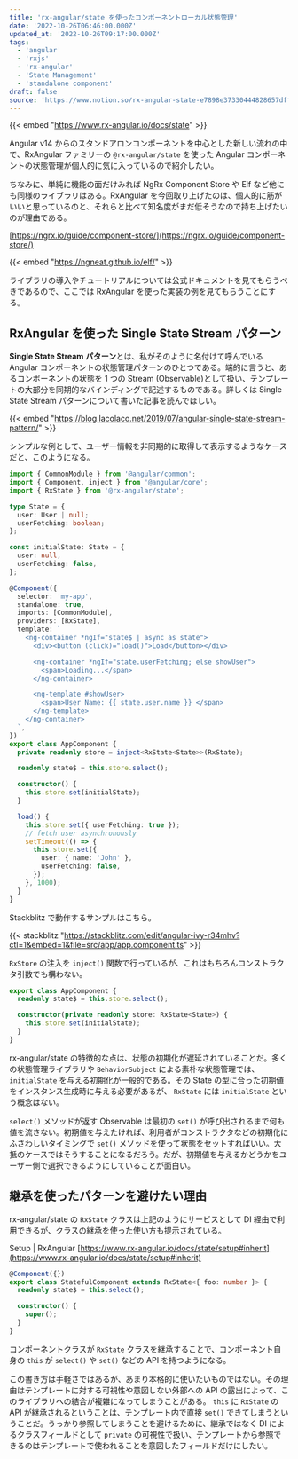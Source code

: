 ```yaml
---
title: 'rx-angular/state を使ったコンポーネントローカル状態管理'
date: '2022-10-26T06:46:00.000Z'
updated_at: '2022-10-26T09:17:00.000Z'
tags:
  - 'angular'
  - 'rxjs'
  - 'rx-angular'
  - 'State Management'
  - 'standalone component'
draft: false
source: 'https://www.notion.so/rx-angular-state-e7898e37330444828657dff38ca1f349'
---
```


{{< embed "https://www.rx-angular.io/docs/state" >}}

Angular v14 からのスタンドアロンコンポーネントを中心とした新しい流れの中で、RxAngular ファミリーの `@rx-angular/state` を使った Angular コンポーネントの状態管理が個人的に気に入っているので紹介したい。

ちなみに、単純に機能の面だけみれば NgRx Component Store や Elf など他にも同様のライブラリはある。RxAngular を今回取り上げたのは、個人的に筋がいいと思っているのと、それらと比べて知名度がまだ低そうなので持ち上げたいのが理由である。

[https://ngrx.io/guide/component-store/](https://ngrx.io/guide/component-store/)

{{< embed "https://ngneat.github.io/elf/" >}}

ライブラリの導入やチュートリアルについては公式ドキュメントを見てもらうべきであるので、ここでは RxAngular を使った実装の例を見てもらうことにする。

## RxAngular を使った Single State Stream パターン

**Single State Stream パターン**とは、私がそのように名付けて呼んでいる Angular コンポーネントの状態管理パターンのひとつである。端的に言うと、あるコンポーネントの状態を 1 つの Stream (Observable)として扱い、テンプレートの大部分を同期的なバインディングで記述するものである。詳しくは Single State Stream パターンについて書いた記事を読んでほしい。

{{< embed "https://blog.lacolaco.net/2019/07/angular-single-state-stream-pattern/" >}}

シンプルな例として、ユーザー情報を非同期的に取得して表示するようなケースだと、このようになる。

```typescript
import { CommonModule } from '@angular/common';
import { Component, inject } from '@angular/core';
import { RxState } from '@rx-angular/state';

type State = {
  user: User | null;
  userFetching: boolean;
};

const initialState: State = {
  user: null,
  userFetching: false,
};

@Component({
  selector: 'my-app',
  standalone: true,
  imports: [CommonModule],
  providers: [RxState],
  template: `
    <ng-container *ngIf="state$ | async as state">
      <div><button (click)="load()">Load</button></div>

      <ng-container *ngIf="state.userFetching; else showUser">
        <span>Loading...</span>
      </ng-container>

      <ng-template #showUser>
        <span>User Name: {{ state.user.name }} </span>
      </ng-template>
    </ng-container>
  `,
})
export class AppComponent {
  private readonly store = inject<RxState<State>>(RxState);

  readonly state$ = this.store.select();

  constructor() {
    this.store.set(initialState);
  }

  load() {
    this.store.set({ userFetching: true });
    // fetch user asynchronously
    setTimeout(() => {
      this.store.set({
        user: { name: 'John' },
        userFetching: false,
      });
    }, 1000);
  }
}
```

Stackblitz で動作するサンプルはこちら。

{{< stackblitz "https://stackblitz.com/edit/angular-ivy-r34mhv?ctl=1&embed=1&file=src/app/app.component.ts" >}}

`RxStore` の注入を `inject()` 関数で行っているが、これはもちろんコンストラクタ引数でも構わない。

```typescript
export class AppComponent {
  readonly state$ = this.store.select();

  constructor(private readonly store: RxState<State>) {
    this.store.set(initialState);
  }
}
```

rx-angular/state の特徴的な点は、状態の初期化が遅延されていることだ。多くの状態管理ライブラリや `BehaviorSubject` による素朴な状態管理では、 `initialState` を与える初期化が一般的である。その State の型に合った初期値をインスタンス生成時に与える必要があるが、 `RxState` には `initialState` という概念はない。

`select()` メソッドが返す Observable は最初の `set()` が呼び出されるまで何も値を流さない。初期値を与えたければ、利用者がコンストラクタなどの初期化にふさわしいタイミングで `set()` メソッドを使って状態をセットすればいい。大抵のケースではそうすることになるだろう。だが、初期値を与えるかどうかをユーザー側で選択できるようにしていることが面白い。

## 継承を使ったパターンを避けたい理由

rx-angular/state の `RxState` クラスは上記のようにサービスとして DI 経由で利用できるが、クラスの継承を使った使い方も提示されている。

Setup | RxAngular [https://www.rx-angular.io/docs/state/setup#inherit](https://www.rx-angular.io/docs/state/setup#inherit)

```typescript
@Component({})
export class StatefulComponent extends RxState<{ foo: number }> {
  readonly state$ = this.select();

  constructor() {
    super();
  }
}
```

コンポーネントクラスが `RxState` クラスを継承することで、コンポーネント自身の `this` が `select()` や `set()` などの API を持つようになる。

この書き方は手軽さではあるが、あまり本格的に使いたいものではない。その理由はテンプレートに対する可視性や意図しない外部への API の露出によって、このライブラリへの結合が複雑になってしまうことがある。 `this` に `RxState` の API が継承されるということは、テンプレート内で直接 `set()` できてしまうということだ。うっかり参照してしまうことを避けるために、継承ではなく DI によるクラスフィールドとして `private` の可視性で扱い、テンプレートから参照できるのはテンプレートで使われることを意図したフィールドだけにしたい。
